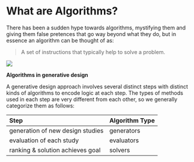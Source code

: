 # What are Algorithms?

There has been a sudden hype towards algorithms, mystifying them and giving them false pretences that go way beyond what they do, but in essence an algorithm can be thought of as:

> A set of instructions that typically help to solve a problem.

![](../../.gitbook/assets/whatarealgorithms.png)

**Algorithms in generative design**

A generative design approach involves several distinct steps with distinct kinds of algorithms to encode logic at each step. The types of methods used in each step are very different from each other, so we generally categorize them as follows:

| Step | Algorithm Type |
| :--- | :--- |
| generation of new design studies | generators |
| evaluation of each study | evaluators |
| ranking & solution achieves goal | solvers |

